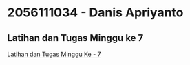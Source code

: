 # 2056111034 - Danis Apriyanto

## Latihan dan Tugas Minggu ke 7

[Latihan dan Tugas Minggu Ke - 7](https://github.com/danisapriyanto/tekn-cloud-computing/blob/master/minggu-07/tugas-latihan.md)